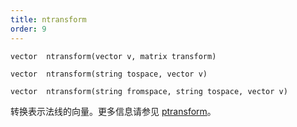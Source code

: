 ```yaml
---
title: ntransform
order: 9
---
```


`vector  ntransform(vector v, matrix transform)`

`vector  ntransform(string tospace, vector v)`

`vector  ntransform(string fromspace, string tospace, vector v)`

转换表示法线的向量。更多信息请参见 [ptransform](ptransform.html "将向量从一个空间转换到另一个空间。")。
